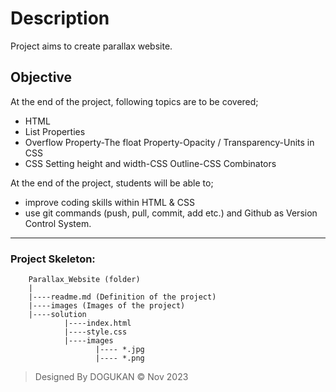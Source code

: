 # Description
Project aims to create parallax website.

## Objective
At the end of the project, following topics are to be covered;
* HTML
* List Properties
* Overflow Property-The float Property-Opacity / Transparency-Units in CSS
* CSS Setting height and width-CSS Outline-CSS Combinators

At the end of the project, students will be able to;
* improve coding skills within HTML & CSS
* use git commands (push, pull, commit, add etc.) and Github as Version Control System.

-----

### Project Skeleton:

```
    Parallax_Website (folder)
    |
    |----readme.md (Definition of the project)          
    |----images (Images of the project)   
    |----solution
            |----index.html  
            |----style.css   
            |----images
                   |---- *.jpg
                   |---- *.png

```
> Designed By DOGUKAN © Nov 2023